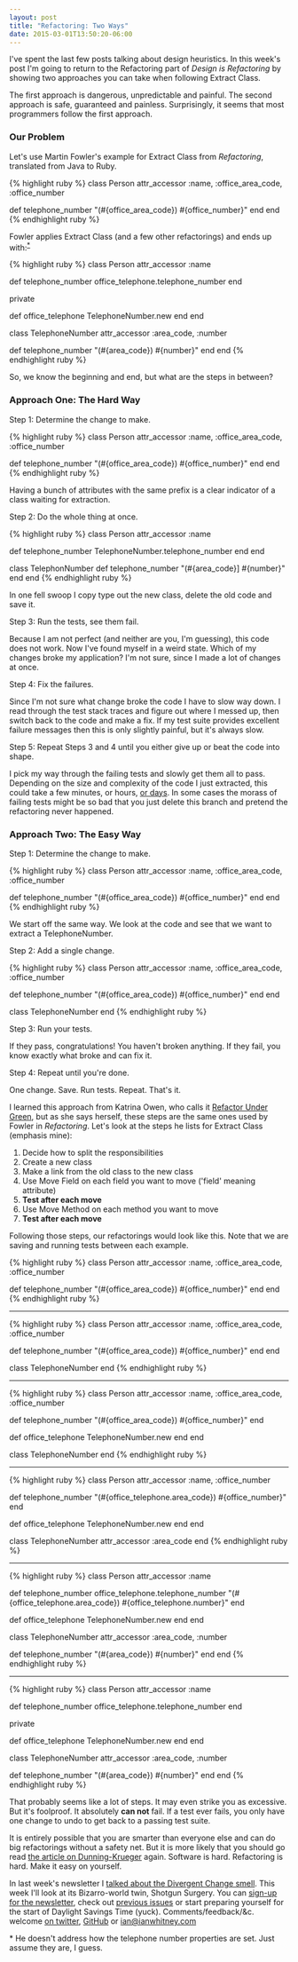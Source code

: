 ```yaml
---
layout: post
title: "Refactoring: Two Ways"
date: 2015-03-01T13:50:20-06:00
---
```


I've spent the last few posts talking about design heuristics. In this week's post I'm going to return to the Refactoring part of _Design is Refactoring_ by showing two approaches you can take when following Extract Class.

The first approach is dangerous, unpredictable and painful. The second approach is safe, guaranteed and painless. Surprisingly, it seems that most programmers follow the first approach.

<!--break-->

### Our Problem

Let's use Martin Fowler's example for Extract Class from _Refactoring_, translated from Java to Ruby.

{% highlight ruby %}
class Person
  attr_accessor :name, :office_area_code, :office_number

  def telephone_number
    "(#{office_area_code}) #{office_number}"
  end
end
{% endhighlight ruby %}

Fowler applies Extract Class (and a few other refactorings) and ends up with:<sup>[\*](#values)</sup>

{% highlight ruby %}
class Person
  attr_accessor :name

  def telephone_number
    office_telephone.telephone_number
  end

  private

  def office_telephone
    TelephoneNumber.new
  end
end

class TelephoneNumber
  attr_accessor :area_code, :number

  def telephone_number
    "(#{area_code}) #{number}"
  end
end
{% endhighlight ruby %}

So, we know the beginning and end, but what are the steps in between?

### Approach One: The Hard Way

Step 1: Determine the change to make.

{% highlight ruby %}
class Person
  attr_accessor :name, :office_area_code, :office_number

  def telephone_number
    "(#{office_area_code}) #{office_number}"
  end
end
{% endhighlight ruby %}

Having a bunch of attributes with the same prefix is a clear indicator of a class waiting for extraction.

Step 2: Do the whole thing at once.

{% highlight ruby %}
class Person
  attr_accessor :name

  def telephone_number
    TelephoneNumber.telephone_number
  end
end

class TelephonNumber
  def telephone_number
    "(#{area_code}] #{number}"
  end
end
{% endhighlight ruby %}

In one fell swoop I copy type out the new class, delete the old code and save it.

Step 3: Run the tests, see them fail.

Because I am not perfect (and neither are you, I'm guessing), this code does not work. Now I've found myself in a weird state. Which of my changes broke my application? I'm not sure, since I made a lot of changes at once.

Step 4: Fix the failures.

Since I'm not sure what change broke the code I have to slow way down. I read through the test stack traces and figure out where I messed up, then switch back to the code and make a fix. If my test suite provides excellent failure messages then this is only slightly painful, but it's always slow.

Step 5: Repeat Steps 3 and 4 until you either give up or beat the code into shape.

I pick my way through the failing tests and slowly get them all to pass. Depending on the size and complexity of the code I just extracted, this could take a few minutes, or hours, [or days](http://www.mayerdan.com/programming/2015/02/18/safer-refactoring-on-legacy-systems/). In some cases the morass of failing tests might be so bad that you just delete this branch and pretend the refactoring never happened.

### Approach Two: The Easy Way

Step 1: Determine the change to make.

{% highlight ruby %}
class Person
  attr_accessor :name, :office_area_code, :office_number

  def telephone_number
    "(#{office_area_code}) #{office_number}"
  end
end
{% endhighlight ruby %}

We start off the same way. We look at the code and see that we want to extract a TelephoneNumber.

Step 2: Add a single change.

{% highlight ruby %}
class Person
  attr_accessor :name, :office_area_code, :office_number

  def telephone_number
    "(#{office_area_code}) #{office_number}"
  end
end

class TelephoneNumber
end
{% endhighlight ruby %}

Step 3: Run your tests.

If they pass, congratulations! You haven't broken anything. If they fail, you know exactly what broke and can fix it.

Step 4: Repeat until you're done.

One change. Save. Run tests. Repeat. That's it.

I learned this approach from Katrina Owen, who calls it [Refactor Under Green](http://www.sitepoint.com/refactoring-workout-relentlessly-green/), but as she says herself, these steps are the same ones used by Fowler in _Refactoring_. Let's look at the steps he lists for Extract Class (emphasis mine):

1. Decide how to split the responsibilities
2. Create a new class
3. Make a link from the old class to the new class
4. Use Move Field on each field you want to move ('field' meaning attribute)
5. **Test after each move**
6. Use Move Method on each method you want to move
7. **Test after each move**

Following those steps, our refactorings would look like this. Note that we are saving and running tests between each example.

{% highlight ruby %}
class Person
  attr_accessor :name, :office_area_code, :office_number

  def telephone_number
    "(#{office_area_code}) #{office_number}"
  end
end
{% endhighlight ruby %}

-------

{% highlight ruby %}
class Person
  attr_accessor :name, :office_area_code, :office_number

  def telephone_number
    "(#{office_area_code}) #{office_number}"
  end
end

class TelephoneNumber
end
{% endhighlight ruby %}

-------

{% highlight ruby %}
class Person
  attr_accessor :name, :office_area_code, :office_number

  def telephone_number
    "(#{office_area_code}) #{office_number}"
  end

  def office_telephone
    TelephoneNumber.new
  end
end

class TelephoneNumber
end
{% endhighlight ruby %}

-------

{% highlight ruby %}
class Person
  attr_accessor :name, :office_number

  def telephone_number
    "(#{office_telephone.area_code}) #{office_number}"
  end

  def office_telephone
    TelephoneNumber.new
  end
end

class TelephoneNumber
  attr_accessor :area_code
end
{% endhighlight ruby %}

-------

{% highlight ruby %}
class Person
  attr_accessor :name

  def telephone_number
    office_telephone.telephone_number
    "(#{office_telephone.area_code}) #{office_telephone.number}"
  end

  def office_telephone
    TelephoneNumber.new
  end
end

class TelephoneNumber
  attr_accessor :area_code, :number

  def telephone_number
    "(#{area_code}) #{number}"
  end
end
{% endhighlight ruby %}

-------

{% highlight ruby %}
class Person
  attr_accessor :name

  def telephone_number
    office_telephone.telephone_number
  end

  private

  def office_telephone
    TelephoneNumber.new
  end
end

class TelephoneNumber
  attr_accessor :area_code, :number

  def telephone_number
    "(#{area_code}) #{number}"
  end
end
{% endhighlight ruby %}

That probably seems like a lot of steps. It may even strike you as excessive. But it's foolproof. It absolutely **can not** fail. If a test ever fails, you only have one change to undo to get back to a passing test suite.

It is entirely possible that you are smarter than everyone else and can do big refactorings without a safety net. But it is more likely that you should go read [the article on Dunning-Krueger](https://en.wikipedia.org/wiki/Dunning–Kruger_effect) again. Software is hard. Refactoring is hard. Make it easy on yourself.

In last week's newsletter I [talked about the Divergent Change smell](http://tinyletter.com/ianwhitney/letters/divergent-change-a-smell-by-any-other-name). This week I'll look at its Bizarro-world twin, Shotgun Surgery. You can [sign-up for the newsletter](http://tinyletter.com/ianwhitney/), check out [previous issues](http://tinyletter.com/ianwhitney/archive) or start preparing yourself for the start of Daylight Savings Time (yuck). Comments/feedback/&c. welcome [on twitter](https://twitter.com/iwhitney/), [GitHub](https://github.com/IanWhitney/designisrefactoring) or ian@ianwhitney.com

<a name='values'>\*</a> He doesn't address how the telephone number properties are set. Just assume they are, I guess.

